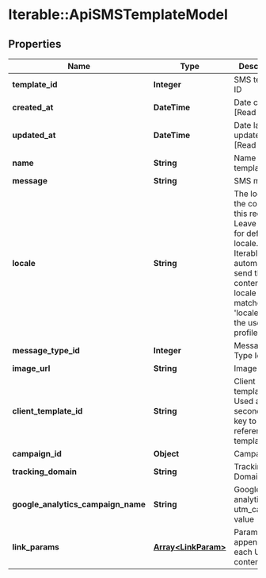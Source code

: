 # Iterable::ApiSMSTemplateModel

## Properties
Name | Type | Description | Notes
------------ | ------------- | ------------- | -------------
**template_id** | **Integer** | SMS template ID | 
**created_at** | **DateTime** | Date created [Read only] | [optional] 
**updated_at** | **DateTime** | Date last updated [Read only] | [optional] 
**name** | **String** | Name of the template | [optional] 
**message** | **String** | SMS message | [optional] 
**locale** | **String** | The locale for the content in this request. Leave empty for default locale. Iterable will automatically send the content with locale that matches a &#x27;locale&#x27; field in the user profile. | [optional] 
**message_type_id** | **Integer** | Message Type Id | [optional] 
**image_url** | **String** | Image Url | [optional] 
**client_template_id** | **String** | Client template Id. Used as a secondary key to reference the template | [optional] 
**campaign_id** | **Object** | Campaign ID | [optional] 
**tracking_domain** | **String** | Tracking Domain | [optional] 
**google_analytics_campaign_name** | **String** | Google analytics utm_campaign value | [optional] 
**link_params** | [**Array&lt;LinkParam&gt;**](LinkParam.md) | Parameters to append to each URL in contents | [optional] 


